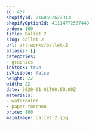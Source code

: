```yaml
---
id: 457
shopifyId: 7160662622313
shopifyOptionId: 41114772537449
order: 100
title: Ballet 2
slug: ballet-2
url: art-works/ballet-2
aliases: []
categories:
- graphics
inStock: true
isVisible: false
height: 22
width: 22
date: 2020-01-01T00:00:00Z
materials:
- watercolor
- paper torchon
price: 100
mainImage: ballet_2.jpg
---
```

